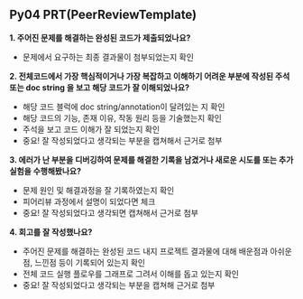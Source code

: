 ## Py04 PRT(PeerReviewTemplate) ##

**1. 주어진 문제를 해결하는 완성된 코드가 제출되었나요?**  
  - 문제에서 요구하는 최종 결과물이 첨부되었는지 확인  

**2. 전체코드에서 가장 핵심적이거나 가장 복잡하고 이해하기 어려운 부분에 작성된 주석 또는 doc string 을 보고 해당 코드가 잘 이해되었나요?**  
 - 해당 코드 블럭에 doc string/annotation이 달려있는 지 확인  
 - 해당 코드의 기능, 존재 이유, 작동 원리 등을 기술했는지 확인  
 - 주석을 보고 코드 이해가 잘 되었는지 확인  
 - 중요! 잘 작성되었다고 생각되는 부분을 캡쳐해서 근거로 첨부  
 
**3. 에러가 난 부분을 디버깅하여 문제를 해결한 기록을 남겼거나 새로운 시도를 또는 추가실험을 수행해봤나요?**  
  - 문제 원인 및 해결과정을 잘 기록하였는지 확인  
  - 피어리뷰 과정에서 설명이 되었다면 체크  
  - 중요! 잘 작성되었다고 생각되면 캡쳐해서 근거로 첨부  
   
**4. 회고를 잘 작성했나요?**  
  - 주어진 문제를 해결하는 완성된 코드 내지 프로젝트 결과물에 대해 배운점과 아쉬운점, 느낀점 등이 기록되어 있는지 확인  
  - 전체 코드 실행 플로우를 그래프로 그려서 이해를 돕고 있는지 확인  
  - 중요! 잘 작성되었다고 생각되는 부분을 캡쳐해 근거로 첨부  
  
